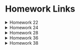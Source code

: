# Homework Links

<details>
  <summary>Homework 22</summary>
  [Python Data Manipulation](https://colab.research.google.com/drive/10zruusQsqQdBPZyRusT8GUncMkVAdhSY?usp=sharing)
</details>

<details>
  <summary>Homework 24</summary>
  [Connecting to Databases and Transforming Data](https://colab.research.google.com/drive/1VgdrWTkgsXUeR4qP50hT6XWrHriCY3Lj?usp=sharing)
</details>

<details>
  <summary>Homework 28</summary>
  [Data Analysis with Python](https://colab.research.google.com/drive/1YdwBsZ8bfmiulOKh6B7RBSDiPTAbCTsz?usp=sharing)
</details>

<details>
  <summary>Homework 36</summary>
  [Statistics in Practice](https://colab.research.google.com/drive/1AZSpg-Ki9QzKZSAM4qITnmBAzjZCT1DO?usp=sharing)
</details>

<details>
  <summary>Homework 38</summary>
  [Product Metrics and RFM](https://colab.research.google.com/drive/1Ux_KnS_sFdCI1LDpJBKMZeQHSSX1wm38?usp=sharing)
</details>
